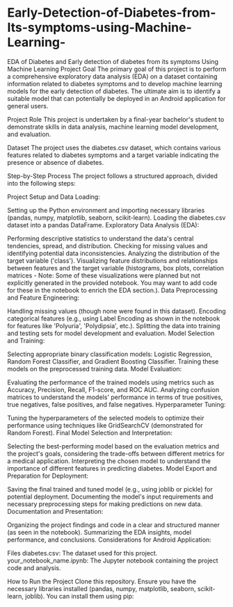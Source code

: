 # Early-Detection-of-Diabetes-from-Its-symptoms-using-Machine-Learning-
EDA of Diabetes and Early detection of diabetes from its symptoms Using Machine Learning
Project Goal
The primary goal of this project is to perform a comprehensive exploratory data analysis (EDA) on a dataset containing information related to diabetes symptoms and to develop machine learning models for the early detection of diabetes. The ultimate aim is to identify a suitable model that can potentially be deployed in an Android application for general users.

Project Role
This project is undertaken by a final-year bachelor's student to demonstrate skills in data analysis, machine learning model development, and evaluation.

Dataset
The project uses the diabetes.csv dataset, which contains various features related to diabetes symptoms and a target variable indicating the presence or absence of diabetes.

Step-by-Step Process
The project follows a structured approach, divided into the following steps:

Project Setup and Data Loading:

Setting up the Python environment and importing necessary libraries (pandas, numpy, matplotlib, seaborn, scikit-learn).
Loading the diabetes.csv dataset into a pandas DataFrame.
Exploratory Data Analysis (EDA):

Performing descriptive statistics to understand the data's central tendencies, spread, and distribution.
Checking for missing values and identifying potential data inconsistencies.
Analyzing the distribution of the target variable ('class').
Visualizing feature distributions and relationships between features and the target variable (histograms, box plots, correlation matrices - Note: Some of these visualizations were planned but not explicitly generated in the provided notebook. You may want to add code for these in the notebook to enrich the EDA section.).
Data Preprocessing and Feature Engineering:

Handling missing values (though none were found in this dataset).
Encoding categorical features (e.g., using Label Encoding as shown in the notebook for features like 'Polyuria', 'Polydipsia', etc.).
Splitting the data into training and testing sets for model development and evaluation.
Model Selection and Training:

Selecting appropriate binary classification models: Logistic Regression, Random Forest Classifier, and Gradient Boosting Classifier.
Training these models on the preprocessed training data.
Model Evaluation:

Evaluating the performance of the trained models using metrics such as Accuracy, Precision, Recall, F1-score, and ROC AUC.
Analyzing confusion matrices to understand the models' performance in terms of true positives, true negatives, false positives, and false negatives.
Hyperparameter Tuning:

Tuning the hyperparameters of the selected models to optimize their performance using techniques like GridSearchCV (demonstrated for Random Forest).
Final Model Selection and Interpretation:

Selecting the best-performing model based on the evaluation metrics and the project's goals, considering the trade-offs between different metrics for a medical application.
Interpreting the chosen model to understand the importance of different features in predicting diabetes.
Model Export and Preparation for Deployment:

Saving the final trained and tuned model (e.g., using joblib or pickle) for potential deployment.
Documenting the model's input requirements and necessary preprocessing steps for making predictions on new data.
Documentation and Presentation:

Organizing the project findings and code in a clear and structured manner (as seen in the notebook).
Summarizing the EDA insights, model performance, and conclusions.
Considerations for Android Application:


Files
diabetes.csv: The dataset used for this project.
your_notebook_name.ipynb: The Jupyter notebook containing the project code and analysis.

How to Run the Project
Clone this repository.
Ensure you have the necessary libraries installed (pandas, numpy, matplotlib, seaborn, scikit-learn, joblib). You can install them using pip:
